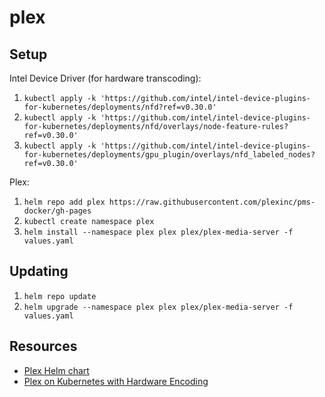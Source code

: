 # plex

## Setup

Intel Device Driver (for hardware transcoding):
1. `kubectl apply -k 'https://github.com/intel/intel-device-plugins-for-kubernetes/deployments/nfd?ref=v0.30.0'`
1. `kubectl apply -k 'https://github.com/intel/intel-device-plugins-for-kubernetes/deployments/nfd/overlays/node-feature-rules?ref=v0.30.0'`
1. `kubectl apply -k 'https://github.com/intel/intel-device-plugins-for-kubernetes/deployments/gpu_plugin/overlays/nfd_labeled_nodes?ref=v0.30.0'`

Plex:
1. `helm repo add plex https://raw.githubusercontent.com/plexinc/pms-docker/gh-pages`
1. `kubectl create namespace plex`
1. `helm install --namespace plex plex plex/plex-media-server -f values.yaml`

## Updating

1. `helm repo update`
1. `helm upgrade --namespace plex plex plex/plex-media-server -f values.yaml`

## Resources

- [Plex Helm chart](https://github.com/plexinc/pms-docker/blob/master/charts/plex-media-server/README.md)
- [Plex on Kubernetes with Hardware Encoding](https://shadetree.dev/2024/02/03/plex-media-server-on-kubernetes-with-hardware-encoding/)
